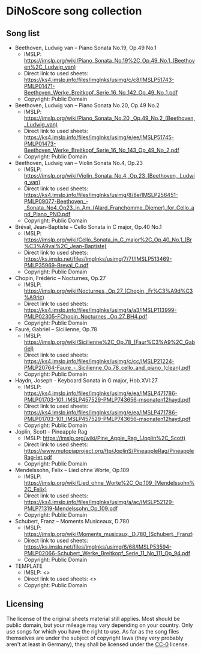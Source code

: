 # DiNoScore song collection

## Song list

- Beethoven, Ludwig van – Piano Sonata No.19, Op.49 No.1
	- IMSLP: <https://imslp.org/wiki/Piano_Sonata_No.19%2C_Op.49_No.1_(Beethoven%2C_Ludwig_van)>
	- Direct link to used sheets: <https://ks4.imslp.info/files/imglnks/usimg/c/c8/IMSLP51743-PMLP01471-Beethoven_Werke_Breitkopf_Serie_16_No_142_Op_49_No_1.pdf>
	- Copyright: Public Domain
- Beethoven, Ludwig van – Piano Sonata No.20, Op.49 No.2
	- IMSLP: <https://imslp.org/wiki/Piano_Sonata_No.20,_Op.49_No.2_(Beethoven,_Ludwig_van)>
	- Direct link to used sheets: <https://ks4.imslp.info/files/imglnks/usimg/e/ee/IMSLP51745-PMLP01473-Beethoven_Werke_Breitkopf_Serie_16_No_143_Op_49_No_2.pdf>
	- Copyright: Public Domain
- Beethoven, Ludwig van – Violin Sonata No.4, Op.23
	- IMSLP: <https://imslp.org/wiki/Violin_Sonata_No.4,_Op.23_(Beethoven,_Ludwig_van)>
	- Direct link to used sheets: <https://ks4.imslp.info/files/imglnks/usimg/8/8e/IMSLP256451-PMLP09077-Beethoven_-_Sonata_No4_Op23_in_Am_(Alard_Franchomme_Diemer)_for_Cello_and_Piano_PNO.pdf>
	- Copyright: Public Domain
- Bréval, Jean-Baptiste – Cello Sonata in C major, Op.40 No.1
	- IMSLP: <https://imslp.org/wiki/Cello_Sonata_in_C_major%2C_Op.40_No.1_(Br%C3%A9val%2C_Jean-Baptiste)>
	- Direct link to used sheets: <https://ks.imslp.net/files/imglnks/usimg/7/7f/IMSLP513469-PMLP35969-Breval_C.pdf>
	- Copyright: Public Domain
- Chopin, Frédéric – Nocturnes, Op.27
	- IMSLP: <https://imslp.org/wiki/Nocturnes,_Op.27_(Chopin,_Fr%C3%A9d%C3%A9ric)>
	- Direct link to used sheets: <https://ks4.imslp.info/files/imglnks/usimg/a/a3/IMSLP113999-PMLP02305-FChopin_Nocturnes,_Op.27_BH4.pdf>
	- Copyright: Public Domain
- Fauré, Gabriel – Sicilienne, Op.78
	- IMSLP: <https://imslp.org/wiki/Sicilienne%2C_Op.78_(Faur%C3%A9%2C_Gabriel)>
	- Direct link to used sheets: <https://ks4.imslp.info/files/imglnks/usimg/c/cc/IMSLP21224-PMLP20764-Faure_-_Sicilienne_Op.78_cello_and_piano_(clean).pdf>
	- Copyright: Public Domain
- Haydn, Joseph - Keyboard Sonata in G major, Hob.XVI:27
	- IMSLP: <https://ks4.imslp.info/files/imglnks/usimg/e/ea/IMSLP471786-PMLP01703-101_IMSLP457529-PMLP743656-msonaten12hayd.pdf>
	- Direct link to used sheets: <https://ks4.imslp.info/files/imglnks/usimg/e/ea/IMSLP471786-PMLP01703-101_IMSLP457529-PMLP743656-msonaten12hayd.pdf>
	- Copyright: Public Domain
- Joplin, Scott – Pineapple Rag
	- IMSLP: <https://imslp.org/wiki/Pine_Apple_Rag_(Joplin%2C_Scott)>
	- Direct link to used sheets: <https://www.mutopiaproject.org/ftp/JoplinS/PineappleRag/PineappleRag-let.pdf>
	- Copyright: Public Domain
- Mendelssohn, Felix – Lied ohne Worte, Op.109
	- IMSLP: <https://imslp.org/wiki/Lied_ohne_Worte%2C_Op.109_(Mendelssohn%2C_Felix)>
	- Direct link to used sheets: <https://ks4.imslp.info/files/imglnks/usimg/a/ac/IMSLP52129-PMLP71319-Mendelssohn_Op_109.pdf>
	- Copyright: Public Domain
- Schubert, Franz – Moments Musiceaux, D.780
	- IMSLP: <https://imslp.org/wiki/Moments_musicaux,_D.780_(Schubert,_Franz)>
	- Direct link to used sheets: <https://ks.imslp.net/files/imglnks/usimg/6/68/IMSLP53594-PMLP02066-Schubert_Werke_Breitkopf_Serie_11_No_111_Op_94.pdf>
	- Copyright: Public Domain
- TEMPLATE
	- IMSLP: <>
	- Direct link to used sheets: <>
	- Copyright: Public Domain


## Licensing

The license of the original sheets material still applies. Most should be public domain, but your mileage may vary depending on your country. Only use songs for which you have the right to use.
As far as the song files themselves are under the subject of copyright laws (they very probably aren't at least in Germany), they shall be licensed under the [CC-0](https://creativecommons.org/publicdomain/zero/1.0/) license.
